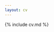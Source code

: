 ```yaml
---
layout: cv
---
```


<!-- Keeping this here as I send out the extended url to some recruiters, should be removed in the future -->

{% include cv.md %}
